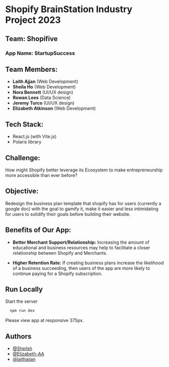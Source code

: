 # Shopify BrainStation Industry Project 2023

## Team: Shopifive

### App Name: StartupSuccess

## Team Members:

- **Laith Ajjan** (Web Development)
- **Sheila Ho** (Web Development)
- **Nora Bennett** (UI/UX design)
- **Rowan Lees** (Data Science)
- **Jeremy Turco** (UI/UX design)
- **Elizabeth Atkinson** (Web Development)

## Tech Stack:

- React.js (with Vite.js)
- Polaris library

## Challenge:

How might Shopify better leverage its Ecosystem to make entrepreneurship more accessible than ever before?

## Objective:

Redesign the business plan template that shopify has for users (currently a google doc) with the goal to gamify it, make it easier and less intimidating for users to solidify their goals before building their website.

## Benefits of Our App:

- **Better Merchant Support/Relationship:** Increasing the amount of educational and business resources may help to facilitate a closer relationship between Shopify and Merchants.

- **Higher Retention Rate:** If creating business plans increase the likelihood of a business succeeding, then users of the app are more likely to continue paying for a Shopify subscription.

## Run Locally

Start the server

```bash
  npm run dev
```

Please view app at responsive 375px.

## Authors

- [@Sheilsh](https://github.com/Sheilsh)
- [@Elizabeth-AA](https://github.com/Elizabeth-AA)
- [@laithajjan](https://github.com/laithajjan)
